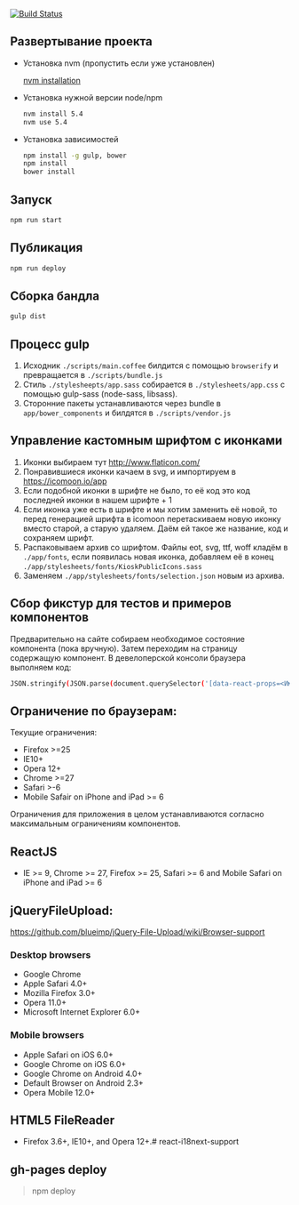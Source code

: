 [![Build Status](https://travis-ci.org/BrandyMint/merchantly-public-js.svg?branch=master)](https://travis-ci.org/BrandyMint/merchantly-public-js)

Развертывание проекта
---------------------
 
* Установка nvm (пропустить если уже установлен) 

  [nvm installation](https://github.com/creationix/nvm#installation)

* Установка нужной версии node/npm

  ```sh
  nvm install 5.4
  nvm use 5.4
  ```

* Установка зависимостей

  ```sh
  npm install -g gulp, bower
  npm install
  bower install
  ```


Запуск
------

  ```sh
  npm run start
  ```

Публикация
----------

  ```sh
  npm run deploy
  ```


Сборка бандла
-------------

  ```sh
  gulp dist
  ```

Процесс gulp
------------

1. Исходник `./scripts/main.coffee` билдится с помощью `browserify` и превращается в `./scripts/bundle.js`
2. Стиль `./stylesheepts/app.sass` собирается в `./stylesheets/app.css`
с помощью gulp-sass (node-sass, libsass).
3. Сторонние пакеты устанавливаются через bundle в `app/bower_components` и билдятся в `./scripts/vendor.js`

Управление кастомным шрифтом с иконками
---------------------------------------

1. Иконки выбираем тут http://www.flaticon.com/
2. Понравившиеся иконки качаем в svg, и импортируем в https://icomoon.io/app
3. Если подобной иконки в шрифте не было, то её код это код последней иконки в нашем шрифте + 1
4. Если иконка уже есть в шрифте и мы хотим заменить её новой, то перед генерацией шрифта в icomoon перетаскиваем новую иконку вместо старой, а старую удаляем. Даём ей такое же название, код и сохраняем шрифт.
5. Распаковываем архив со шрифтом. Файлы eot, svg, ttf, woff кладём в `./app/fonts`, если появилась новая иконка, добавляем её в конец `./app/stylesheets/fonts/KioskPublicIcons.sass`
6. Заменяем `./app/stylesheets/fonts/selection.json` новым из архива.

Сбор фикстур для тестов и примеров компонентов
----------------------------------------------

Предварительно на сайте собираем необходимое состояние компонента (пока вручную). Затем переходим на страницу содержащую компонент. В девелоперской консоли браузера выполняем код:

  ```sh
  JSON.stringify(JSON.parse(document.querySelector('[data-react-props=<Имя компонента>]').getAttribute('data-react-props')), null, 2)
  ```

Ограничение по браузерам:
------------------------

Текущие ограничения:

* Firefox >=25
* IE10+
* Opera 12+
* Chrome >=27
* Safari >-6
* Mobile Safair on iPhone and iPad >= 6

Ограничения для приложения в целом устанавливаются согласно максимальным ограничениям компонентов.

## ReactJS

* IE >= 9, Chrome >= 27, Firefox >= 25, Safari >= 6 and Mobile Safari on iPhone and iPad >= 6

## jQueryFileUpload:

https://github.com/blueimp/jQuery-File-Upload/wiki/Browser-support

### Desktop browsers

* Google Chrome
* Apple Safari 4.0+
* Mozilla Firefox 3.0+
* Opera 11.0+
* Microsoft Internet Explorer 6.0+

### Mobile browsers

* Apple Safari on iOS 6.0+
* Google Chrome on iOS 6.0+
* Google Chrome on Android 4.0+
* Default Browser on Android 2.3+
* Opera Mobile 12.0+

## HTML5 FileReader
 
* Firefox 3.6+, IE10+, and Opera 12+.# react-i18next-support

## gh-pages deploy

> npm deploy
